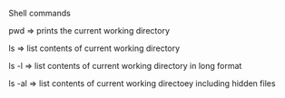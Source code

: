 Shell commands

pwd => prints the current working directory

ls => list contents of current working directory



ls -l => list contents of current working directory in long format

ls -al => list contents of current working directoey including hidden files
